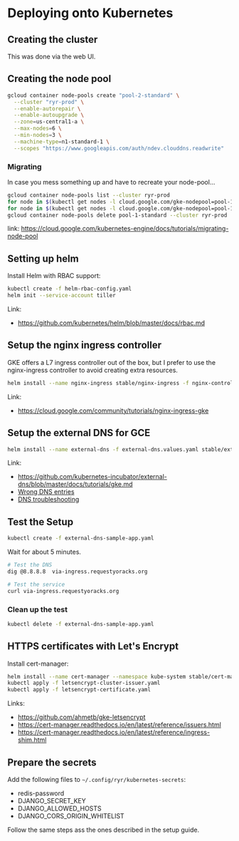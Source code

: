 # Deploying onto Kubernetes

## Creating the cluster

This was done via the web UI.

## Creating the node pool

```bash
gcloud container node-pools create "pool-2-standard" \
  --cluster "ryr-prod" \
  --enable-autorepair \
  --enable-autoupgrade \
  --zone=us-central1-a \
  --max-nodes=6 \
  --min-nodes=3 \
  --machine-type=n1-standard-1 \
  --scopes "https://www.googleapis.com/auth/ndev.clouddns.readwrite"
```

### Migrating

In case you mess something up and have to recreate your node-pool...

```bash
gcloud container node-pools list --cluster ryr-prod
for node in $(kubectl get nodes -l cloud.google.com/gke-nodepool=pool-1-standard -o=name); do kubectl cordon "$node"; done
for node in $(kubectl get nodes -l cloud.google.com/gke-nodepool=pool-1-standard -o=name); do kubectl drain --force --ignore-daemonsets --delete-local-data --grace-period=10 "$node"; done
gcloud container node-pools delete pool-1-standard --cluster ryr-prod
```

link: <https://cloud.google.com/kubernetes-engine/docs/tutorials/migrating-node-pool>

## Setting up helm

Install Helm with RBAC support:
```bash
kubectl create -f helm-rbac-config.yaml
helm init --service-account tiller
```

Link:
* <https://github.com/kubernetes/helm/blob/master/docs/rbac.md>

## Setup the nginx ingress controller

GKE offers a L7 ingress controller out of the box, but I prefer to use the nginx-ingress controller to avoid creating
extra resources.

```bash
helm install --name nginx-ingress stable/nginx-ingress -f nginx-controller.values.yaml
```

Link:
* <https://cloud.google.com/community/tutorials/nginx-ingress-gke>

## Setup the external DNS for GCE

```bash
helm install --name external-dns -f external-dns.values.yaml stable/external-dns
```

Link:
* <https://github.com/kubernetes-incubator/external-dns/blob/master/docs/tutorials/gke.md>
* [Wrong DNS entries](https://github.com/kubernetes-incubator/external-dns/issues/223)
* [DNS troubleshooting](https://developers.google.com/speed/public-dns/docs/troubleshooting)

## Test the Setup

```bash
kubectl create -f external-dns-sample-app.yaml
```

Wait for about 5 minutes.

```bash
# Test the DNS
dig @8.8.8.8  via-ingress.requestyoracks.org

# Test the service
curl via-ingress.requestyoracks.org
```

### Clean up the test

```bash
kubectl delete -f external-dns-sample-app.yaml
```

## HTTPS certificates with Let's Encrypt

Install cert-manager:
```bash
helm install --name cert-manager --namespace kube-system stable/cert-manager
kubectl apply -f letsencrypt-cluster-issuer.yaml
kubectl apply -f letsencrypt-certificate.yaml
```

Links:
* <https://github.com/ahmetb/gke-letsencrypt>
* <https://cert-manager.readthedocs.io/en/latest/reference/issuers.html>
* <https://cert-manager.readthedocs.io/en/latest/reference/ingress-shim.html>


## Prepare the secrets

Add the following files to `~/.config/ryr/kubernetes-secrets`:
* redis-password
* DJANGO_SECRET_KEY
* DJANGO_ALLOWED_HOSTS
* DJANGO_CORS_ORIGIN_WHITELIST

Follow the same steps ass the ones described in the setup guide.
